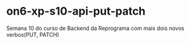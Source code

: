 # on6-xp-s10-api-put-patch
Semana 10 do curso de Backend da Reprograma com mais dois novos verbos(PUT, PATCH)
